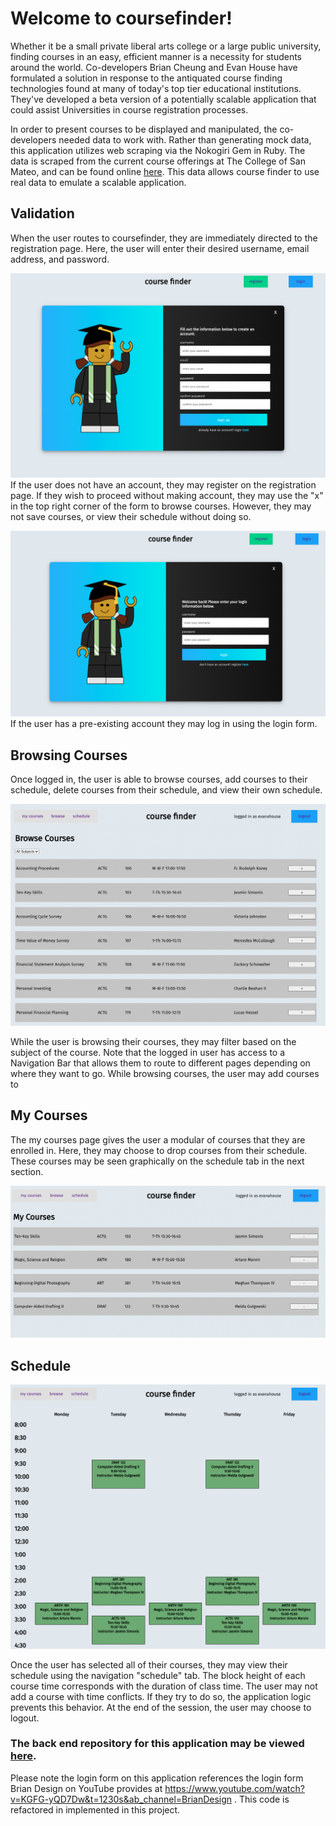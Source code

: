 # Welcome to coursefinder!

Whether it be a small private liberal arts college or a large public university, finding courses in an easy, efficient manner is a necessity for students around the world. Co-developers Brian Cheung and Evan House have formulated a solution in response to the antiquated course finding technologies found at many of today's top tier educational institutions. They've developed a beta version of a potentially scalable application that could assist Universities in course registration processes.

In order to present courses to be displayed and manipulated, the co-developers needed data to work with. Rather than generating mock data, this application utilizes web scraping via the Nokogiri Gem in Ruby. The data is scraped from the current course offerings at The College of San Mateo, and can be found online [here](http://catalog.collegeofsanmateo.edu/current/courses/). This data allows course finder to use real data to emulate a scalable application.

## Validation

When the user routes to coursefinder, they are immediately directed to the registration page. Here, the user will enter their desired username, email address, and password.

![Validation Photo](/public/images/validation2.png)
If the user does not have an account, they may register on the registration page. If they wish to proceed without making account, they may use the "x" in the top right corner of the form to browse courses. However, they may not save courses, or view their schedule without doing so.

![Validation Photo](/public/images/validation.png)
If the user has a pre-existing account they may log in using the login form.

## Browsing Courses

Once logged in, the user is able to browse courses, add courses to their schedule, delete courses from their schedule, and view their own schedule.

![Browse Photo](/public/images/browse.png)

While the user is browsing their courses, they may filter based on the subject of the course. Note that the logged in user has access to a Navigation Bar that allows them to route to different pages depending on where they want to go. While browsing courses, the
user may add courses to

## My Courses

The my courses page gives the user a modular of courses that they are enrolled in. Here, they may choose to drop courses from their schedule. These courses may be seen graphically on the schedule tab in the next section.

![My Courses Photo](/public/images/mycourses.png)

## Schedule

![Browse Photo](/public/images/schedule.png)

Once the user has selected all of their courses, they may view their schedule using the navigation "schedule" tab. The block height of each course time corresponds with the duration of class time. The user may not add a course with time conflicts. If they try to do so, the application logic prevents this behavior. At the end of the session, the user may choose to logout.

### The back end repository for this application may be viewed [here](https://github.com/bcheung98/Phase_3_Ruby_Group_Project_Rack_React).

Please note the login form on this application references the login form Brian Design on YouTube provides at https://www.youtube.com/watch?v=KGFG-yQD7Dw&t=1230s&ab_channel=BrianDesign . This code is refactored in implemented in this project.
